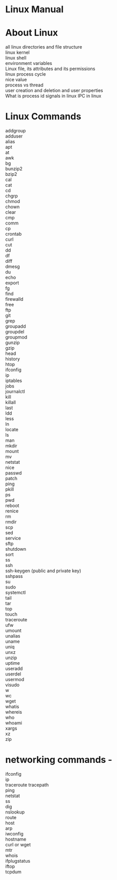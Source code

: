 # Linux Manual

# About Linux
all linux directories and file structure  
linux kernel  
linux shell  
environment variables  
Linux file, its attributes and its permissions  
linux process cycle  
nice value  
process vs thread  
user creation and deletion and user properties  
What is process id
signals in linux
IPC in linux


# Linux Commands
addgroup  
adduser  
alias  
apt  
at  
awk  
bg  
bunzip2  
bzip2  
cal  
cat  
cd  
chgrp  
chmod  
chown  
clear  
cmp  
comm  
cp  
crontab  
curl  
cut  
dd  
df  
diff  
dmesg  
du  
echo  
export  
fg  
find  
firewalld  
free  
ftp  
git  
grep  
groupadd  
groupdel  
groupmod  
gunzip  
gzip  
head  
history  
htop  
ifconfig  
ip  
iptables  
jobs  
journalctl  
kill  
killall  
last  
ldd  
less  
ln  
locate  
ls  
man  
mkdir  
mount  
mv  
netstat  
nice  
passwd  
patch  
ping  
pkill  
ps  
pwd  
reboot  
renice  
rm  
rmdir  
scp  
sed  
service  
sftp  
shutdown  
sort  
ss  
ssh  
ssh-keygen (public and private key)  
sshpass  
su  
sudo  
systemctl  
tail  
tar  
top  
touch  
traceroute  
ufw  
umount  
unalias  
uname  
uniq  
unxz  
unzip  
uptime  
useradd  
userdel  
usermod  
visudo  
w  
wc  
wget  
whatis  
whereis  
who  
whoami  
xargs  
xz  
zip  
  
# networking commands - 
ifconfig   
ip  
traceroute
tracepath  
ping  
netstat  
ss  
dig  
nslookup  
route  
host  
arp  
iwconfig  
hostname  
curl or wget  
mtr  
whois  
ifplugstatus  
iftop  
tcpdum  

